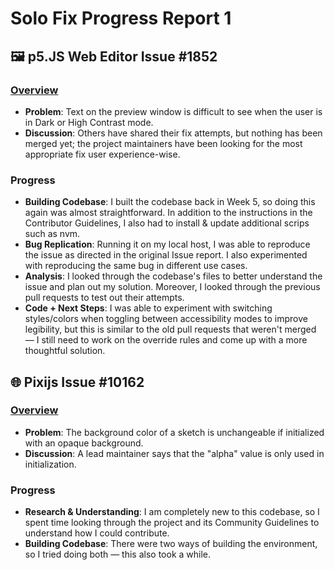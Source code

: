 # Solo Fix Progress Report 1

## 🖼️ p5.JS Web Editor Issue #1852

### [Overview](https://github.com/processing/p5.js-web-editor/issues/1852)
- **Problem**: Text on the preview window is difficult to see when the user is in Dark or High Contrast mode.
- **Discussion**: Others have shared their fix attempts, but nothing has been merged yet; the project maintainers have been looking for the most appropriate fix user experience-wise.

### Progress
- **Building Codebase**: I built the codebase back in Week 5, so doing this again was almost straightforward. In addition to the instructions in the Contributor Guidelines, I also had to install & update additional scrips such as nvm.
- **Bug Replication**: Running it on my local host, I was able to reproduce the issue as directed in the original Issue report. I also experimented with reproducing the same bug in different use cases.
- **Analysis**: I looked through the codebase's files to better understand the issue and plan out my solution. Moreover, I looked through the previous pull requests to test out their attempts.
- **Code + Next Steps**: I was able to experiment with switching styles/colors when toggling between accessibility modes to improve legibility, but this is similar to the old pull requests that weren't merged — I still need to work on the override rules and come up with a more thoughtful solution.


## 🌐 Pixijs Issue #10162

### [Overview](https://github.com/pixijs/pixijs/issues/10162)
- **Problem**: The background color of a sketch is unchangeable if initialized with an opaque background.
- **Discussion**: A lead maintainer says that the "alpha" value is only used in initialization.

### Progress
- **Research & Understanding**: I am completely new to this codebase, so I spent time looking through the project and its Community Guidelines to understand how I could contribute.
- **Building Codebase**: There were two ways of building the environment, so I tried doing both — this also took a while.
